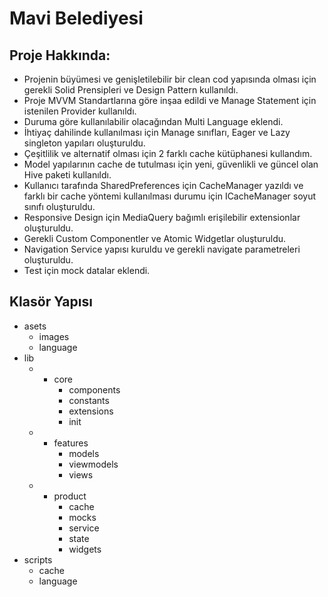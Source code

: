 # Mavi Belediyesi

## Proje Hakkında: 
- Projenin büyümesi ve genişletilebilir bir clean cod yapısında olması için gerekli Solid Prensipleri ve Design Pattern kullanıldı.
- Proje MVVM Standartlarına göre inşaa edildi ve Manage Statement için istenilen Provider kullanıldı.
- Duruma göre kullanılabilir olacağından Multi Language eklendi.
- İhtiyaç dahilinde kullanılması için Manage sınıfları, Eager ve Lazy singleton yapıları oluşturuldu. 
- Çeşitlilik ve alternatif olması için 2 farklı cache kütüphanesi kullandım.
- Model yapılarının cache de tutulması için yeni, güvenlikli ve güncel olan Hive paketi kullanıldı.
- Kullanıcı tarafında SharedPreferences için CacheManager yazıldı ve farklı bir cache yöntemi kullanılması durumu için ICacheManager soyut sınıfı oluşturuldu.
- Responsive Design için MediaQuery bağımlı erişilebilir extensionlar oluşturuldu.
- Gerekli Custom Componentler ve Atomic Widgetlar oluşturuldu.
- Navigation Service yapısı kuruldu ve gerekli navigate parametreleri oluşturuldu.
- Test için mock datalar eklendi.

## Klasör Yapısı
- asets
    - images
    - language
- lib
    -   + core
            - components
            - constants
            - extensions
            - init
    -   + features
            - models
            - viewmodels
            - views
    -   + product
            - cache
            - mocks
            - service
            - state
            - widgets
- scripts
    - cache
    - language



